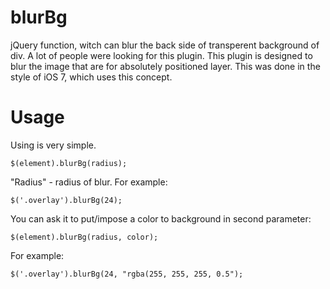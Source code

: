 blurBg
======

jQuery function, witch can blur the back side of transperent background of div.
A lot of people were looking for this plugin. This plugin is designed to blur the image that are for absolutely positioned layer.
This was done in the style of iOS 7, which uses this concept.

Usage
=====

Using is very simple.
````
$(element).blurBg(radius);
````
"Radius" - radius of blur. For example:
````
$('.overlay').blurBg(24);
````
You can ask it to put/impose a color to background in second parameter:
````
$(element).blurBg(radius, color);
````
For example:
````
$('.overlay').blurBg(24, "rgba(255, 255, 255, 0.5");
````
